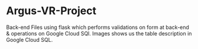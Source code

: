 # Argus-VR-Project
Back-end Files using flask which performs validations on form at back-end & operations on Google Cloud SQl.
Images shows us the table description in Google Cloud SQL.
